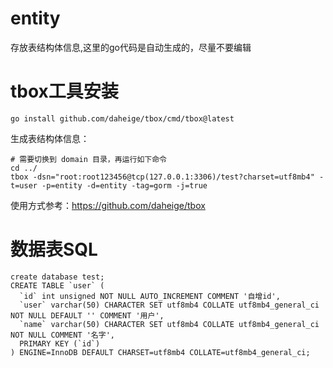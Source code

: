 # entity
存放表结构体信息,这里的go代码是自动生成的，尽量不要编辑

# tbox工具安装
```shell
go install github.com/daheige/tbox/cmd/tbox@latest
```
生成表结构体信息：
```shell
# 需要切换到 domain 目录，再运行如下命令
cd ../
tbox -dsn="root:root123456@tcp(127.0.0.1:3306)/test?charset=utf8mb4" -t=user -p=entity -d=entity -tag=gorm -j=true
```
使用方式参考：https://github.com/daheige/tbox

# 数据表SQL
```
create database test;
CREATE TABLE `user` (
  `id` int unsigned NOT NULL AUTO_INCREMENT COMMENT '自增id',
  `user` varchar(50) CHARACTER SET utf8mb4 COLLATE utf8mb4_general_ci NOT NULL DEFAULT '' COMMENT '用户',
  `name` varchar(50) CHARACTER SET utf8mb4 COLLATE utf8mb4_general_ci NOT NULL COMMENT '名字',
  PRIMARY KEY (`id`)
) ENGINE=InnoDB DEFAULT CHARSET=utf8mb4 COLLATE=utf8mb4_general_ci;
```

